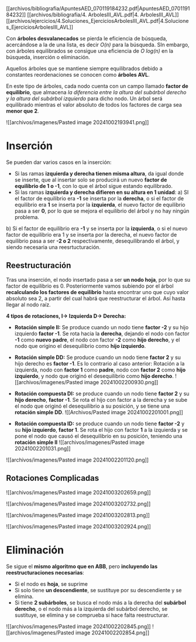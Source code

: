 [[archivos/bibliografia/ApuntesAED_070119184232.pdf|ApuntesAED_070119184232]]
[[archivos/bibliografia/4. ArbolesIII_AVL.pdf|4. ArbolesIII_AVL]]
[[archivos/ejercicios/4.Soluciones_EjerciciosArbolesIII_AVL.pdf|4.Soluciones_EjerciciosArbolesIII_AVL]]


Con **árboles desvalanecados** se pierda le eficiencia de búsqueda, acercándose a la de una lista, es decir *O(n)* para la búsqueda. SIn embargo, con árboles equilibrados se consigue una eficiencia de *O log(n)* en la búsqueda, inserción o eliminación.

Aquellos árboles que se mantiene siempre equilibrados debido a constantes reordenaciones se conocen como **árboles AVL**. 

En este tipo de árboles, cada nodo cuenta con un campo llamado **factor de equilibrio**, que almacena *la diferencia entre la altura del subárbol derecho y la altura del subárbol izquierdo* para dicho nodo. Un árbol será equilibrado mientras el valor absoluto de todos los factores de carga sea **menor que 2**.

![[archivos/imagenes/Pasted image 20241002193941.png]]

# Inserción
Se pueden dar varios casos en la inserción:
- Si las ramas **izquierda y derecha tienen misma altura**, da igual donde se inserte, que al insertar solo se producirá un nuevo **factor de equilibrio de 1 o -1**, con lo que el árbol sigue estando equilibrado.
- Si las ramas **izquierda y derecha difieren en su altura en 1 unidad**: 
a) SI el factor de equilibrio era **-1** se inserta por la **derecha**, o si el factor de equilibrio era **1** se inserta por la **izquierda**, el nuevo factor de equilibrio pasa a ser **0**, por lo que se mejora el equilibrio del árbol y no hay ningún problema.

b) Si el factor de equilibrio era **-1** y se inserta por la **izquierda**, o si el nuevo factor de equilibrio era 1 y se inserta por la derecha, el nuevo factor de equilibrio pasa a ser **-2 o 2** respectivamente, desequilibrando el árbol, y siendo necesaria una reesrtucturación.

## Reestructuración
Tras una inserción, el nodo insertado pasa a ser **un nodo hoja**, por lo que su factor de equilibrio es 0. Posteriormente vamos subiendo por el árbol **recalculando los factores de equilibrio** hasta encontrar uno que cuyo valor absoluto sea 2, a partir del cual habrá que reestructurar el árbol. Así hasta llegar al nodo raíz.

**4 tipos de rotaciones, I-> Izquierda  D-> Derecha:**
- **Rotación simple II:** Se produce cuando un nodo tiene **factor -2** y su hijo izquierdo **factor -1**. Se rota hacia la **derecha**, dejando el nodo con factor **-1** como **nuevo padre**, el nodo con factor **-2** como **hijo derecho**, y el nodo que origino el desequilibrio como **hijo izquierdo**.
- **Rotación simple DD:** Se produce cuando un nodo tiene **factor 2** y su hijo derecho es **factor -1**. Es lo contrario al caso anterior: Rotación a la izquierda, nodo con **factor 1** como **padre**, nodo con **factor 2** como **hijo izquierdo**, y nodo que originó el desequilibrio como **hijo derecho**.
![[archivos/imagenes/Pasted image 20241002200930.png]]

- **Rotación compuesta DI:** se produce cuando un nodo tiene **factor 2** y su **hijo derecho**, **factor -1**. Se rota el hijo con factor a la derecha y se sube el nodo que originó el desequilibrio a su posición, y se tiene una **rotación simple DD**.
![[Archivos/Pasted image 20241002201001.png]]
- **Rotación compuesta ID:** se produce cuando un nodo tiene **factor -2** y su **hijo izquierdo**, **factor 1**. Se rota el hijo con factor **1** a la izquierda y se pone el nodo que causó el desequilibrio en su posición, teniendo una **rotación simple II**
![[archivos/imagenes/Pasted image 20241002201031.png]]

![[archivos/imagenes/Pasted image 20241002201120.png]]


## Rotaciones Complicadas
![[archivos/imagenes/Pasted image 20241003202659.png]]

![[archivos/imagenes/Pasted image 20241003202732.png]]

![[archivos/imagenes/Pasted image 20241003202813.png]]

![[archivos/imagenes/Pasted image 20241003202924.png]]
# Eliminación
Se sigue el **mismo algoritmo que en ABB**, pero **incluyendo las reestructuraciones necesarias**:
- Si el nodo es **hoja**, se suprime
- Si solo tiene **un descendiente**, se sustituye por su descendiente y se elimina.
- Si tiene **2 subárboles**, se busca el nodo más a la derecha del **subárbol derecho**, o el nodo más a la izquierda del subárbol derecho, se sustituye, se elimina y se comprueba si hace falta reestructurar.

![[archivos/imagenes/Pasted image 20241002202845.png]]
![[archivos/imagenes/Pasted image 20241002202854.png]]